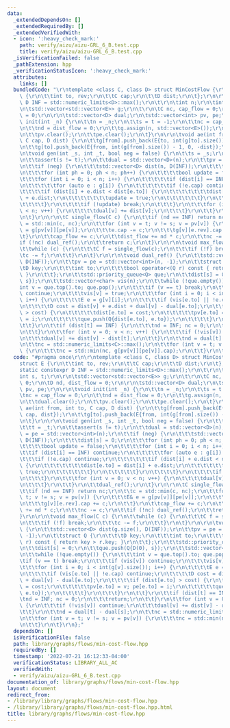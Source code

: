 ```yaml
---
data:
  _extendedDependsOn: []
  _extendedRequiredBy: []
  _extendedVerifiedWith:
  - icon: ':heavy_check_mark:'
    path: verify/aizu/aizu-GRL_6_B.test.cpp
    title: verify/aizu/aizu-GRL_6_B.test.cpp
  _isVerificationFailed: false
  _pathExtension: hpp
  _verificationStatusIcon: ':heavy_check_mark:'
  attributes:
    links: []
  bundledCode: "\r\ntemplate <class C, class D> struct MinCostFlow {\r\n\tstruct E\
    \ {\r\n\t\tint to, rev;\r\n\t\tC cap;\r\n\t\tD dist;\r\n\t};\r\n\r\n\tstatic constexpr\
    \ D INF = std::numeric_limits<D>::max();\r\n\t\r\n\tint n;\r\n\tint s, t;\r\n\r\
    \n\tstd::vector<std::vector<E>> g;\r\n\t\r\n\tC nc, cap_flow = 0;\r\n\tD nd, dist_flow\
    \ = 0;\r\n\r\n\tstd::vector<D> dual;\r\n\tstd::vector<int> pv, pe;\r\n\r\n\tvoid\
    \ init(int _n) {\r\n\t\tn = _n;\r\n\t\ts = t = -1;\r\n\t\tnc = cap_flow = 0;\r\
    \n\t\tnd = dist_flow = 0;\r\n\t\tg.assign(n, std::vector<E>());\r\n\t\tdual.clear();\r\
    \n\t\tpv.clear();\r\n\t\tpe.clear();\r\n\t}\r\n\r\n\tvoid ae(int from, int to,\
    \ C cap, D dist) {\r\n\t\tg[from].push_back(E{to, int(g[to].size()), cap, dist});\r\
    \n\t\tg[to].push_back(E{from, int(g[from].size()) - 1, 0, -dist});\r\n\t}\r\n\r\
    \n\tvoid gen(int _s, int _t, bool neg = false) {\r\n\t\ts = _s;\r\n\t\tt = _t;\r\
    \n\t\tassert(s != t);\r\n\t\tdual = std::vector<D>(n);\r\n\t\tpv = pe = std::vector<int>(n);\r\
    \n\t\tif (neg) {\r\n\t\t\tstd::vector<D> dist(n, D(INF));\r\n\t\t\tdist[s] = 0;\r\
    \n\t\t\tfor (int ph = 0; ph < n; ph++) {\r\n\t\t\t\tbool update = false;\r\n\t\
    \t\t\tfor (int i = 0; i < n; i++) {\r\n\t\t\t\t\tif (dist[i] == INF) continue;\r\
    \n\t\t\t\t\tfor (auto e : g[i]) {\r\n\t\t\t\t\t\tif (!e.cap) continue;\r\n\t\t\
    \t\t\t\tif (dist[i] + e.dist < dist[e.to]) {\r\n\t\t\t\t\t\t\tdist[e.to] = dist[i]\
    \ + e.dist;\r\n\t\t\t\t\t\t\tupdate = true;\r\n\t\t\t\t\t\t}\r\n\t\t\t\t\t}\r\n\
    \t\t\t\t}\r\n\t\t\t\tif (!update) break;\r\n\t\t\t}\r\n\t\t\tfor (int v = 0; v\
    \ < n; v++) {\r\n\t\t\t\tdual[v] += dist[v];\r\n\t\t\t}\r\n\t\t}\r\n\t\tdual_ref();\r\
    \n\t}\r\n\r\n\tC single_flow(C c) {\r\n\t\tif (nd == INF) return nc;\r\n\t\tc\
    \ = std::min(c, nc);\r\n\t\tfor (int v = t; v != s; v = pv[v]) {\r\n\t\t\tE& e\
    \ = g[pv[v]][pe[v]];\r\n\t\t\te.cap -= c;\r\n\t\t\tg[v][e.rev].cap += c;\r\n\t\
    \t}\r\n\t\tcap_flow += c;\r\n\t\tdist_flow += nd * c;\r\n\t\tnc -= c;\r\n\t\t\
    if (!nc) dual_ref();\r\n\t\treturn c;\r\n\t}\r\n\r\n\tvoid max_flow(C c) {\r\n\
    \t\twhile (c) {\r\n\t\t\tC f = single_flow(c);\r\n\t\t\tif (!f) break;\r\n\t\t\
    \tc -= f;\r\n\t\t}\r\n\t}\r\n\r\n\tvoid dual_ref() {\r\n\t\tstd::vector<D> dist(g.size(),\
    \ D(INF));\r\n\t\tpv = pe = std::vector<int>(n, -1);\r\n\t\tstruct Q {\r\n\t\t\
    \tD key;\r\n\t\t\tint to;\r\n\t\t\tbool operator<(Q r) const { return key > r.key;\
    \ }\r\n\t\t};\r\n\t\tstd::priority_queue<Q> que;\r\n\t\tdist[s] = 0;\r\n\t\tque.push(Q{D(0),\
    \ s});\r\n\t\tstd::vector<char> vis(n);\r\n\t\twhile (!que.empty()) {\r\n\t\t\t\
    int v = que.top().to; que.pop();\r\n\t\t\tif (v == t) break;\r\n\t\t\tif (vis[v])\
    \ continue;\r\n\t\t\tvis[v] = true;\r\n\t\t\tfor (int i = 0; i < int(g[v].size());\
    \ i++) {\r\n\t\t\t\tE e = g[v][i];\r\n\t\t\t\tif (vis[e.to] || !e.cap) continue;\r\
    \n\t\t\t\tD cost = dist[v] + e.dist + dual[v] - dual[e.to];\r\n\t\t\t\tif (dist[e.to]\
    \ > cost) {\r\n\t\t\t\t\tdist[e.to] = cost;\r\n\t\t\t\t\tpv[e.to] = v; pe[e.to]\
    \ = i;\r\n\t\t\t\t\tque.push(Q{dist[e.to], e.to});\r\n\t\t\t\t}\r\n\t\t\t}\r\n\
    \t\t}\r\n\t\tif (dist[t] == INF) {\r\n\t\t\tnd = INF; nc = 0;\r\n\t\t\treturn;\r\
    \n\t\t}\r\n\t\tfor (int v = 0; v < n; v++) {\r\n\t\t\tif (!vis[v]) continue;\r\
    \n\t\t\tdual[v] += dist[v] - dist[t];\r\n\t\t}\r\n\t\tnd = dual[t] - dual[s];\r\
    \n\t\tnc = std::numeric_limits<C>::max();\r\n\t\tfor (int v = t; v != s; v = pv[v])\
    \ {\r\n\t\t\tnc = std::min(nc, g[pv[v]][pe[v]].cap);\r\n\t\t}\r\n\t}\r\n};\n"
  code: "#pragma once\r\n\r\ntemplate <class C, class D> struct MinCostFlow {\r\n\t\
    struct E {\r\n\t\tint to, rev;\r\n\t\tC cap;\r\n\t\tD dist;\r\n\t};\r\n\r\n\t\
    static constexpr D INF = std::numeric_limits<D>::max();\r\n\t\r\n\tint n;\r\n\t\
    int s, t;\r\n\r\n\tstd::vector<std::vector<E>> g;\r\n\t\r\n\tC nc, cap_flow =\
    \ 0;\r\n\tD nd, dist_flow = 0;\r\n\r\n\tstd::vector<D> dual;\r\n\tstd::vector<int>\
    \ pv, pe;\r\n\r\n\tvoid init(int _n) {\r\n\t\tn = _n;\r\n\t\ts = t = -1;\r\n\t\
    \tnc = cap_flow = 0;\r\n\t\tnd = dist_flow = 0;\r\n\t\tg.assign(n, std::vector<E>());\r\
    \n\t\tdual.clear();\r\n\t\tpv.clear();\r\n\t\tpe.clear();\r\n\t}\r\n\r\n\tvoid\
    \ ae(int from, int to, C cap, D dist) {\r\n\t\tg[from].push_back(E{to, int(g[to].size()),\
    \ cap, dist});\r\n\t\tg[to].push_back(E{from, int(g[from].size()) - 1, 0, -dist});\r\
    \n\t}\r\n\r\n\tvoid gen(int _s, int _t, bool neg = false) {\r\n\t\ts = _s;\r\n\
    \t\tt = _t;\r\n\t\tassert(s != t);\r\n\t\tdual = std::vector<D>(n);\r\n\t\tpv\
    \ = pe = std::vector<int>(n);\r\n\t\tif (neg) {\r\n\t\t\tstd::vector<D> dist(n,\
    \ D(INF));\r\n\t\t\tdist[s] = 0;\r\n\t\t\tfor (int ph = 0; ph < n; ph++) {\r\n\
    \t\t\t\tbool update = false;\r\n\t\t\t\tfor (int i = 0; i < n; i++) {\r\n\t\t\t\
    \t\tif (dist[i] == INF) continue;\r\n\t\t\t\t\tfor (auto e : g[i]) {\r\n\t\t\t\
    \t\t\tif (!e.cap) continue;\r\n\t\t\t\t\t\tif (dist[i] + e.dist < dist[e.to])\
    \ {\r\n\t\t\t\t\t\t\tdist[e.to] = dist[i] + e.dist;\r\n\t\t\t\t\t\t\tupdate =\
    \ true;\r\n\t\t\t\t\t\t}\r\n\t\t\t\t\t}\r\n\t\t\t\t}\r\n\t\t\t\tif (!update) break;\r\
    \n\t\t\t}\r\n\t\t\tfor (int v = 0; v < n; v++) {\r\n\t\t\t\tdual[v] += dist[v];\r\
    \n\t\t\t}\r\n\t\t}\r\n\t\tdual_ref();\r\n\t}\r\n\r\n\tC single_flow(C c) {\r\n\
    \t\tif (nd == INF) return nc;\r\n\t\tc = std::min(c, nc);\r\n\t\tfor (int v =\
    \ t; v != s; v = pv[v]) {\r\n\t\t\tE& e = g[pv[v]][pe[v]];\r\n\t\t\te.cap -= c;\r\
    \n\t\t\tg[v][e.rev].cap += c;\r\n\t\t}\r\n\t\tcap_flow += c;\r\n\t\tdist_flow\
    \ += nd * c;\r\n\t\tnc -= c;\r\n\t\tif (!nc) dual_ref();\r\n\t\treturn c;\r\n\t\
    }\r\n\r\n\tvoid max_flow(C c) {\r\n\t\twhile (c) {\r\n\t\t\tC f = single_flow(c);\r\
    \n\t\t\tif (!f) break;\r\n\t\t\tc -= f;\r\n\t\t}\r\n\t}\r\n\r\n\tvoid dual_ref()\
    \ {\r\n\t\tstd::vector<D> dist(g.size(), D(INF));\r\n\t\tpv = pe = std::vector<int>(n,\
    \ -1);\r\n\t\tstruct Q {\r\n\t\t\tD key;\r\n\t\t\tint to;\r\n\t\t\tbool operator<(Q\
    \ r) const { return key > r.key; }\r\n\t\t};\r\n\t\tstd::priority_queue<Q> que;\r\
    \n\t\tdist[s] = 0;\r\n\t\tque.push(Q{D(0), s});\r\n\t\tstd::vector<char> vis(n);\r\
    \n\t\twhile (!que.empty()) {\r\n\t\t\tint v = que.top().to; que.pop();\r\n\t\t\
    \tif (v == t) break;\r\n\t\t\tif (vis[v]) continue;\r\n\t\t\tvis[v] = true;\r\n\
    \t\t\tfor (int i = 0; i < int(g[v].size()); i++) {\r\n\t\t\t\tE e = g[v][i];\r\
    \n\t\t\t\tif (vis[e.to] || !e.cap) continue;\r\n\t\t\t\tD cost = dist[v] + e.dist\
    \ + dual[v] - dual[e.to];\r\n\t\t\t\tif (dist[e.to] > cost) {\r\n\t\t\t\t\tdist[e.to]\
    \ = cost;\r\n\t\t\t\t\tpv[e.to] = v; pe[e.to] = i;\r\n\t\t\t\t\tque.push(Q{dist[e.to],\
    \ e.to});\r\n\t\t\t\t}\r\n\t\t\t}\r\n\t\t}\r\n\t\tif (dist[t] == INF) {\r\n\t\t\
    \tnd = INF; nc = 0;\r\n\t\t\treturn;\r\n\t\t}\r\n\t\tfor (int v = 0; v < n; v++)\
    \ {\r\n\t\t\tif (!vis[v]) continue;\r\n\t\t\tdual[v] += dist[v] - dist[t];\r\n\
    \t\t}\r\n\t\tnd = dual[t] - dual[s];\r\n\t\tnc = std::numeric_limits<C>::max();\r\
    \n\t\tfor (int v = t; v != s; v = pv[v]) {\r\n\t\t\tnc = std::min(nc, g[pv[v]][pe[v]].cap);\r\
    \n\t\t}\r\n\t}\r\n};"
  dependsOn: []
  isVerificationFile: false
  path: library/graphs/flows/min-cost-flow.hpp
  requiredBy: []
  timestamp: '2022-07-21 16:12:33-04:00'
  verificationStatus: LIBRARY_ALL_AC
  verifiedWith:
  - verify/aizu/aizu-GRL_6_B.test.cpp
documentation_of: library/graphs/flows/min-cost-flow.hpp
layout: document
redirect_from:
- /library/library/graphs/flows/min-cost-flow.hpp
- /library/library/graphs/flows/min-cost-flow.hpp.html
title: library/graphs/flows/min-cost-flow.hpp
---
```

